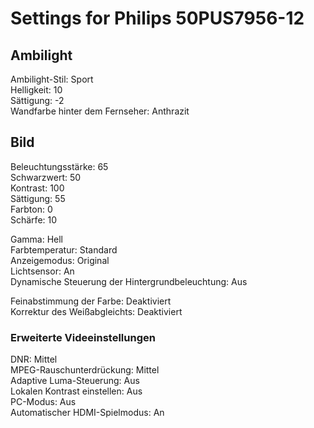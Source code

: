 # Settings for Philips 50PUS7956-12

## Ambilight

Ambilight-Stil: Sport  
Helligkeit: 10  
Sättigung: -2  
Wandfarbe hinter dem Fernseher: Anthrazit  

## Bild

Beleuchtungsstärke: 65  
Schwarzwert: 50  
Kontrast: 100  
Sättigung: 55  
Farbton: 0  
Schärfe: 10  

Gamma: Hell  
Farbtemperatur: Standard  
Anzeigemodus: Original  
Lichtsensor: An  
Dynamische Steuerung der Hintergrundbeleuchtung: Aus  

Feinabstimmung der Farbe: Deaktiviert  
Korrektur des Weißabgleichts: Deaktiviert  

### Erweiterte Videeinstellungen

DNR: Mittel  
MPEG-Rauschunterdrückung: Mittel  
Adaptive Luma-Steuerung: Aus  
Lokalen Kontrast einstellen: Aus  
PC-Modus: Aus  
Automatischer HDMI-Spielmodus: An  
